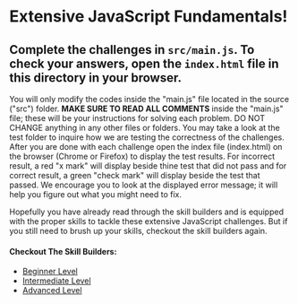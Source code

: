 # Extensive JavaScript Fundamentals!

## Complete the challenges in ```src/main.js```. To check your answers, open the ```index.html``` file in this directory in your browser.

You will only modify the codes inside the "main.js" file located in the source ("src") folder. **MAKE SURE TO READ ALL COMMENTS** inside the "main.js" file; these will be your instructions for solving each problem. DO NOT CHANGE anything in any other files or folders. You may take a look at the test folder to inquire how we are testing the correctness of the challenges. After you are done with each challenge open the index file (index.html) on the browser (Chrome or Firefox) to display the test results. For incorrect result, a red "x mark" will display beside thine test that did not pass and for correct result, a green "check mark" will display beside the test that passed. We encourage you to look at the displayed error message; it will help you figure out what you might need to fix.

Hopefully you have already read through the skill builders and is equipped with the proper skills to tackle these extensive JavaScript challenges. But if you still need to brush up your skills, checkout the skill builders again.

#### Checkout The Skill Builders:

- [Beginner Level](https://github.com/CodesmithLLC/precourse-JSFundamentals/blob/master/Level%201%20(Beginner)/README.md)
- [Intermediate Level](https://github.com/CodesmithLLC/precourse-JSFundamentals/blob/master/Level%202%20(Intermediate)/README.md)
- [Advanced Level](https://github.com/CodesmithLLC/precourse-JSFundamentals/blob/master/Level%203%20(Advanced)/README.md)
